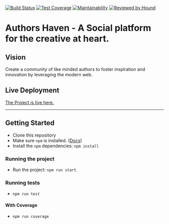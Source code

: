[![Build Status](https://travis-ci.org/andela/ah-frontend-summer.svg?branch=develop)](https://travis-ci.org/andela/ah-frontend-summer)
[![Test Coverage](https://api.codeclimate.com/v1/badges/0fd3fdfadcf03f756fe1/test_coverage)](https://codeclimate.com/github/andela/ah-frontend-summer/test_coverage)
[![Maintainability](https://api.codeclimate.com/v1/badges/0fd3fdfadcf03f756fe1/maintainability)](https://codeclimate.com/github/andela/ah-frontend-summer/maintainability)
[![Reviewed by Hound](https://img.shields.io/badge/Reviewed_by-Hound-8E64B0.svg)](https://houndci.com)

# Authors Haven - A Social platform for the creative at heart.

## Vision

Create a community of like minded authors to foster inspiration and innovation
by leveraging the modern web.

## Live Deployment
[The Project is live here.](https://ah-frontend-summer-staging.herokuapp.com/)

---

## Getting Started
- Clone this repository
- Make sure `npm` is installed. ([Docs](https://docs.npmjs.com/))
- Install the `npm` dependencies: `npm install`

### Running the project
- Run the project: `npm run start`.

### Running tests
- `npm run test`

#### With Coverage
- `npm run coverage`
